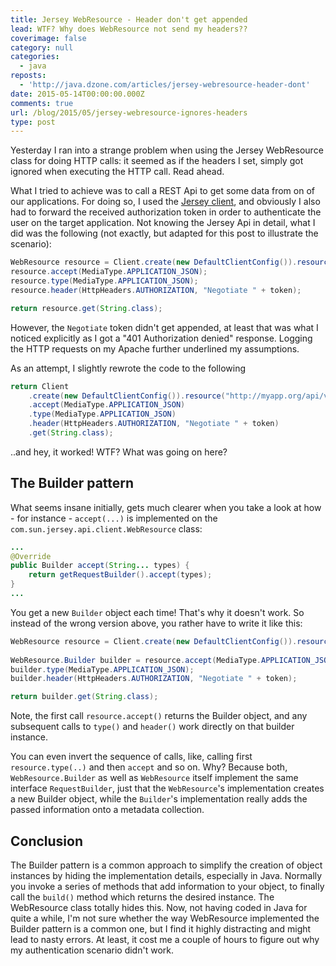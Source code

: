 ```yaml
---
title: Jersey WebResource - Header don't get appended
lead: WTF? Why does WebResource not send my headers??
coverimage: false
category: null
categories:
  - java
reposts:
  - 'http://java.dzone.com/articles/jersey-webresource-header-dont'
date: 2015-05-14T00:00:00.000Z
comments: true
url: /blog/2015/05/jersey-webresource-ignores-headers
type: post
---
```


Yesterday I ran into a strange problem when using the Jersey WebResource class for doing HTTP calls: it seemed as if the headers I set, simply got ignored when executing the HTTP call. Read ahead.

What I tried to achieve was to call a REST Api to get some data from on of our applications. For doing so, I used the [Jersey client](https://jersey.java.net/), and obviously I also had to forward the received authorization token in order to authenticate the user on the target application. Not knowing the Jersey Api in detail, what I did was the following (not exactly, but adapted for this post to illustrate the scenario):

```java
WebResource resource = Client.create(new DefaultClientConfig()).resource("http://myapp.org/api/v1/data");
resource.accept(MediaType.APPLICATION_JSON);
resource.type(MediaType.APPLICATION_JSON);
resource.header(HttpHeaders.AUTHORIZATION, "Negotiate " + token);

return resource.get(String.class);
```

However, the `Negotiate` token didn't get appended, at least that was what I noticed explicitly as I got a "401 Authorization denied" response. Logging the HTTP requests on my Apache further underlined my assumptions. 

As an attempt, I slightly rewrote the code to the following

```java
return Client
    .create(new DefaultClientConfig()).resource("http://myapp.org/api/v1/data")
    .accept(MediaType.APPLICATION_JSON)
    .type(MediaType.APPLICATION_JSON)
    .header(HttpHeaders.AUTHORIZATION, "Negotiate " + token)
    .get(String.class);
```

..and hey, it worked! WTF? What was going on here?

## The Builder pattern

What seems insane initially, gets much clearer when you take a look at how - for instance - `accept(...)` is implemented on the `com.sun.jersey.api.client.WebResource` class:

```java
...
@Override
public Builder accept(String... types) {
    return getRequestBuilder().accept(types);
}
...
```

You get a new `Builder` object each time! That's why it doesn't work. So instead of the wrong version above, you rather have to write it like this:

```java
WebResource resource = Client.create(new DefaultClientConfig()).resource("http://myapp.org/api/v1/data");
            
WebResource.Builder builder = resource.accept(MediaType.APPLICATION_JSON);
builder.type(MediaType.APPLICATION_JSON);
builder.header(HttpHeaders.AUTHORIZATION, "Negotiate " + token);

return builder.get(String.class);
```

Note, the first call `resource.accept()` returns the Builder object, and any subsequent calls to `type()` and `header()` work directly on that builder instance. 

You can even invert the sequence of calls, like, calling first `resource.type(..)` and then `accept` and so on. Why? Because both, `WebResource.Builder` as well as `WebResource` itself implement the same interface `RequestBuilder`, just that the `WebResource`'s implementation creates a new Builder object, while the `Builder`'s implementation really adds the passed information onto a metadata collection.

## Conclusion

The Builder pattern is a common approach to simplify the creation of object instances by hiding the implementation details, especially in Java. Normally you invoke a series of methods that add information to your object, to finally call the `build()` method which returns the desired instance. The WebResource class totally hides this. Now, not having coded in Java for quite a while, I'm not sure whether the way WebResource implemented the Builder pattern is a common one, but I find it highly distracting and might lead to nasty errors. At least, it cost me a couple of hours to figure out why my authentication scenario didn't work.
